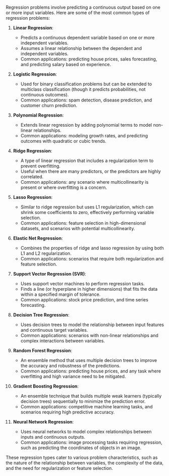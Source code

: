 Regression problems involve predicting a continuous output based on one or more input variables. Here are some of the most common types of regression problems:

1. **Linear Regression**: 
   - Predicts a continuous dependent variable based on one or more independent variables.
   - Assumes a linear relationship between the dependent and independent variables.
   - Common applications: predicting house prices, sales forecasting, and predicting salary based on experience.

2. **Logistic Regression**:
   - Used for binary classification problems but can be extended to multiclass classification (though it predicts probabilities, not continuous outcomes).
   - Common applications: spam detection, disease prediction, and customer churn prediction.

3. **Polynomial Regression**:
   - Extends linear regression by adding polynomial terms to model non-linear relationships.
   - Common applications: modeling growth rates, and predicting outcomes with quadratic or cubic trends.

4. **Ridge Regression**:
   - A type of linear regression that includes a regularization term to prevent overfitting.
   - Useful when there are many predictors, or the predictors are highly correlated.
   - Common applications: any scenario where multicollinearity is present or where overfitting is a concern.

5. **Lasso Regression**:
   - Similar to ridge regression but uses L1 regularization, which can shrink some coefficients to zero, effectively performing variable selection.
   - Common applications: feature selection in high-dimensional datasets, and scenarios with potential multicollinearity.

6. **Elastic Net Regression**:
   - Combines the properties of ridge and lasso regression by using both L1 and L2 regularization.
   - Common applications: scenarios that require both regularization and feature selection.

7. **Support Vector Regression (SVR)**:
   - Uses support vector machines to perform regression tasks.
   - Finds a line (or hyperplane in higher dimensions) that fits the data within a specified margin of tolerance.
   - Common applications: stock price prediction, and time series forecasting.

8. **Decision Tree Regression**:
   - Uses decision trees to model the relationship between input features and continuous target variables.
   - Common applications: scenarios with non-linear relationships and complex interactions between variables.

9. **Random Forest Regression**:
   - An ensemble method that uses multiple decision trees to improve the accuracy and robustness of the predictions.
   - Common applications: predicting house prices, and any task where overfitting and high variance need to be mitigated.

10. **Gradient Boosting Regression**:
    - An ensemble technique that builds multiple weak learners (typically decision trees) sequentially to minimize the prediction error.
    - Common applications: competitive machine learning tasks, and scenarios requiring high predictive accuracy.

11. **Neural Network Regression**:
    - Uses neural networks to model complex relationships between inputs and continuous outputs.
    - Common applications: image processing tasks requiring regression, such as predicting the coordinates of objects in an image.

These regression types cater to various problem characteristics, such as the nature of the relationship between variables, the complexity of the data, and the need for regularization or feature selection.